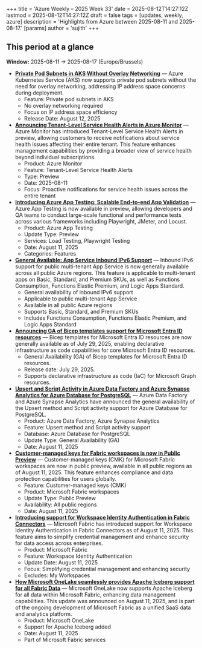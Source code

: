+++
title = 'Azure Weekly – 2025 Week 33'
date = 2025-08-12T14:27:12Z
lastmod = 2025-08-12T14:27:12Z
draft = false
tags = [updates, weekly, azure]
description = 'Highlights from Azure between 2025-08-11 and 2025-08-17.'
[params]
    author = 'sujith'
+++
## This period at a glance

**Window:** 2025-08-11 → 2025-08-17 (Europe/Brussels)

- **[Private Pod Subnets in AKS Without Overlay Networking](https://techcommunity.microsoft.com/blog/appsonazureblog/private-pod-subnets-in-aks-without-overlay-networking/4442510)** — Azure Kubernetes Service (AKS) now supports private pod subnets without the need for overlay networking, addressing IP address space concerns during deployment.
  - Feature: Private pod subnets in AKS
  - No overlay networking required
  - Focus on IP address space efficiency
  - Release Date: August 12, 2025
- **[Announcing Tenant-Level Service Health Alerts in Azure Monitor](<https://azure.microsoft.com/updates?id=499776>)** — Azure Monitor has introduced Tenant-Level Service Health Alerts in preview, allowing customers to receive notifications about service health issues affecting their entire tenant. This feature enhances management capabilities by providing a broader view of service health beyond individual subscriptions.
  - Product: Azure Monitor
  - Feature: Tenant-Level Service Health Alerts
  - Type: Preview
  - Date: 2025-08-11
  - Focus: Proactive notifications for service health issues across the entire tenant
- **[Introducing Azure App Testing: Scalable End-to-end App Validation](<https://azure.microsoft.com/updates?id=500203>)** — Azure App Testing is now available in preview, allowing developers and QA teams to conduct large-scale functional and performance tests across various frameworks including Playwright, JMeter, and Locust.
  - Product: Azure App Testing
  - Update Type: Preview
  - Services: Load Testing, Playwright Testing
  - Date: August 11, 2025
  - Categories: Features
- **[General Available: App Service Inbound IPv6 Support](<https://azure.microsoft.com/updates?id=499998>)** — Inbound IPv6 support for public multi-tenant App Service is now generally available across all public Azure regions. This feature is applicable to multi-tenant apps on Basic, Standard, and Premium SKUs, as well as Functions Consumption, Functions Elastic Premium, and Logic Apps Standard.
  - General availability of inbound IPv6 support
  - Applicable to public multi-tenant App Service
  - Available in all public Azure regions
  - Supports Basic, Standard, and Premium SKUs
  - Includes Functions Consumption, Functions Elastic Premium, and Logic Apps Standard
- **[Announcing GA of Bicep templates support for Microsoft Entra ID resources](https://devblogs.microsoft.com/identity/bicep-templates-for-microsoft-entra-id-resources-is-ga/)** — Bicep templates for Microsoft Entra ID resources are now generally available as of July 29, 2025, enabling declarative infrastructure as code capabilities for core Microsoft Entra ID resources.
  - General Availability (GA) of Bicep templates for Microsoft Entra ID resources.
  - Release date: July 29, 2025.
  - Supports declarative infrastructure as code (IaC) for Microsoft Graph resources.
- **[Upsert and Script Activity in Azure Data Factory and Azure Synapse Analytics for Azure Database for PostgreSQL](<https://azure.microsoft.com/updates?id=499748>)** — Azure Data Factory and Azure Synapse Analytics have announced the general availability of the Upsert method and Script activity support for Azure Database for PostgreSQL.
  - Product: Azure Data Factory, Azure Synapse Analytics
  - Feature: Upsert method and Script activity support
  - Database: Azure Database for PostgreSQL
  - Update Type: General Availability (GA)
  - Date: August 11, 2025
- **[Customer-managed keys for Fabric workspaces is now in Public Preview](https://blog.fabric.microsoft.com/en-US/blog/customer-managed-keys-for-fabric-workspaces-available-in-all-public-regions-now-preview/)** — Customer-managed keys (CMK) for Microsoft Fabric workspaces are now in public preview, available in all public regions as of August 11, 2025. This feature enhances compliance and data protection capabilities for users globally.
  - Feature: Customer-managed keys (CMK)
  - Product: Microsoft Fabric workspaces
  - Update Type: Public Preview
  - Availability: All public regions
  - Date: August 11, 2025
- **[Introducing support for Workspace Identity Authentication in Fabric Connectors](https://blog.fabric.microsoft.com/en-US/blog/announcing-support-for-workspace-identity-authentication-in-new-fabric-connectors-and-for-dataflow-gen2/)** — Microsoft Fabric has introduced support for Workspace Identity Authentication in Fabric Connectors as of August 11, 2025. This feature aims to simplify credential management and enhance security for data access across enterprises.
  - Product: Microsoft Fabric
  - Feature: Workspace Identity Authentication
  - Update Date: August 11, 2025
  - Focus: Simplifying credential management and enhancing security
  - Excludes: My Workspaces
- **[How Microsoft OneLake seamlessly provides Apache Iceberg support for all Fabric Data](https://blog.fabric.microsoft.com/en-US/blog/how-to-access-your-microsoft-fabric-tables-in-apache-iceberg-format/)** — Microsoft OneLake now supports Apache Iceberg for all data within Microsoft Fabric, enhancing data management capabilities. This update was announced on August 11, 2025, and is part of the ongoing development of Microsoft Fabric as a unified SaaS data and analytics platform.
  - Product: Microsoft OneLake
  - Support for Apache Iceberg added
  - Date: August 11, 2025
  - Part of Microsoft Fabric services

